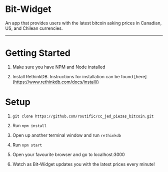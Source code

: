 # Bit-Widget

An app that provides users with the latest bitcoin asking prices in Canadian, US, and Chilean currencies.

***

# Getting Started

1. Make sure you have NPM and Node installed

2. Install RethinkDB. Instructions for installation can be found [here] (https://www.rethinkdb.com/docs/install/)

# Setup

1. `git clone https://github.com/routific/cc_jed_piezas_bitcoin.git`

2. Run `npm install`

3. Open up another terminal window and run `rethinkdb`

4. Run `npm start`

5. Open your favourite browser and go to localhost:3000

6. Watch as Bit-Widget updates you with the latest prices every minute!
